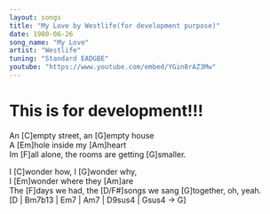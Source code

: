 ```yaml
---
layout: songs
title: "My Love by Westlife(for development purpose)"
date: 1980-06-26
song_name: "My Love"
artist: "Westlife"
tuning: "Standard EADGBE"
youtube: "https://www.youtube.com/embed/YGin8rAZ3Mw"
---
```

# This is for development!!!
An [C]empty street, an [G]empty house<br>
A [Em]hole inside my [Am]heart<br>
Im [F]all alone, the rooms are getting [G]smaller.

I [C]wonder how, I [G]wonder why,<br>
I [Em]wonder where they [Am]are<br>
The [F]days we had, the [D/F#]songs we sang [G]together, oh, yeah.<br>
[D | Bm7b13 | Em7 | Am7 | D9sus4 | Gsus4 → G]
